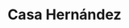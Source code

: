 ---
title: "Casa Hernández"
url: /santa-coloma-de-gramenet/casa-hernandez-placa-del-rellotge/
shop: Metzgerei
---